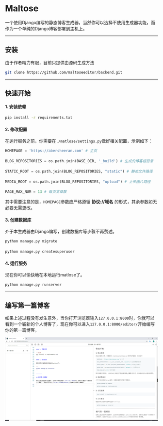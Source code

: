 # Maltose


一个使用Django编写的静态博客生成器，当然你可以选择不使用生成器功能，而作为一个单纯的Django博客部署到主机上。

--------

## 安装

由于作者精力有限，目前只提供由源码生成方法

```bash
git clone https://github.com/maltoseeditor/backend.git
```

--------

## 快速开始


#### 1. 安装依赖

```bash
pip install -r requirements.txt
```

#### 2. 修改配置

在运行服务之前，你需要在`./matlose/settings.py`做好相关配置，示例如下：

```python
HOMEPAGE = 'https://abersheeran.com' # 主页

BLOG_REPOSITORIES = os.path.join(BASE_DIR, '_build') # 生成的博客根目录

STATIC_ROOT = os.path.join(BLOG_REPOSITORIES, "static") # 静态文件路径

MEDIA_ROOT = os.path.join(BLOG_REPOSITORIES, "upload") # 上传图片路径

PAGE_MAX_NUM = 13 # 每页文章数
```

其中需要注意的是，`HOMEPAGE`参数应严格遵循 **协议://域名** 的形式，其余参数如无必要无需更改。

#### 3. 创建数据库

介于本生成器由Django编写，创建数据库等步骤不再赘述。

```bash
python manage.py migrate

python manage.py createsuperuser
```

#### 4. 运行服务

现在你可以愉快地在本地运行matlose了。

```
python manage.py runserver
```

--------

## 编写第一篇博客

如果上述过程没有发生意外，当你打开浏览器输入`127.0.0.1:8000`时，你就可以看到一个崭新的个人博客了，现在你可以进入`127.0.0.1:8000/editor/`开始编写你的第一篇博客。

![](./example.png)
